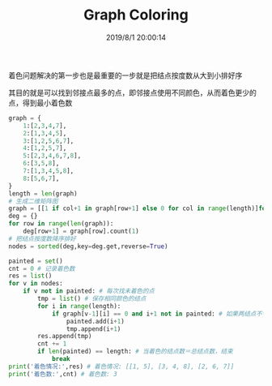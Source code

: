 ﻿---
title: Graph Coloring
categories:
- DSA
- DS
- Graph
tags:
- Coloring
date: 2019/8/1 20:00:14
updated: 2020/12/10 12:00:14
---



着色问题解决的第一步也是最重要的一步就是把结点按度数从大到小排好序

其目的就是可以找到邻接点最多的点，即邻接点使用不同颜色，从而着色更少的点，得到最小着色数

```python
graph = {
    1:[2,3,4,7],
    2:[1,3,4,5],
    3:[1,2,5,6,7],
    4:[1,2,5,7],
    5:[2,3,4,6,7,8],
    6:[3,5,8],
    7:[1,3,4,5,8],
    8:[5,6,7],
}
length = len(graph)
# 生成二维矩阵图
graph = [[1 if col+1 in graph[row+1] else 0 for col in range(length)]for row in range(length)]
deg = {}
for row in range(len(graph)):
    deg[row+1] = graph[row].count(1)
# 把结点按度数降序排好
nodes = sorted(deg,key=deg.get,reverse=True)

painted = set()
cnt = 0 # 记录着色数
res = list()
for v in nodes:
    if v not in painted: # 每次找未着色的点
        tmp = list() # 保存相同颜色的结点
        for i in range(length):
            if graph[v-1][i] == 0 and i+1 not in painted: # 如果两结点不邻接且其邻接点没有被着色
                painted.add(i+1)
                tmp.append(i+1)
        res.append(tmp)
        cnt += 1
        if len(painted) == length: # 当着色的结点数＝总结点数，结束
            break
print('着色情况:',res) # 着色情况: [[1, 5], [3, 4, 8], [2, 6, 7]]
print('着色数:',cnt) # 着色数: 3
```

